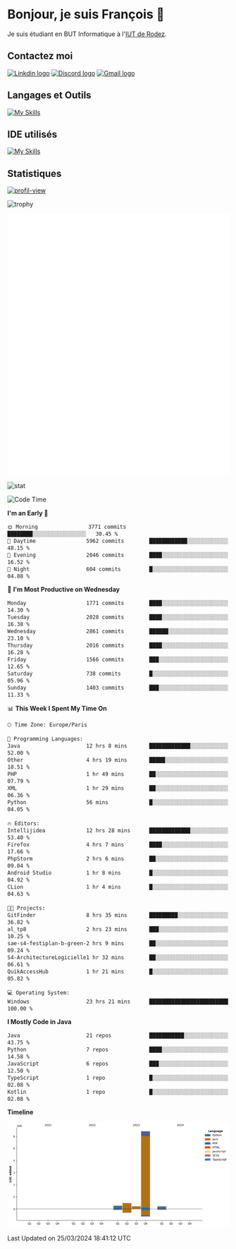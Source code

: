 # Bonjour, je suis François 👋

Je suis étudiant en BUT Informatique à l'[IUT de Rodez](https://iut-rodez.fr).

## Contactez moi

<p>
<a href="https://www.linkedin.com/in/fran%C3%A7ois-de-saint-palais-00985327a/" target="blank"><img src="https://img.shields.io/badge/LinkedIn-0077B5?style=for-the-badge&logo=linkedin&logoColor=white" alt="Linkdin logo"/></a>
<a href="https://discord.gg/francis389" target="blank"><img src="https://img.shields.io/badge/Discord-7289DA?style=for-the-badge&logo=discord&logoColor=white" alt="Discord logo" /></a>
<a href="mailto:francois-sp@gmx.fr" target="blank"><img src="https://img.shields.io/badge/Gmail-D14836?style=for-the-badge&logo=gmail&logoColor=white" alt="Gmail logo"/></a> 
</p>

## Langages et Outils

[![My Skills](https://skillicons.dev/icons?i=java,py,kotlin,git,html,css,sass,vue,angular,react,bootstrap,js,ts,php,mysql,sqlite,grafana,linux,windows,figma,postman)](https://skillicons.dev)

## IDE utilisés

[![My Skills](https://skillicons.dev/icons?i=idea,phpstorm,pycharm,androidstudio,vscode,webstorm,eclipse)](https://skillicons.dev)

## Statistiques

[![profil-view](https://komarev.com/ghpvc/?username=francois389&label=Profile%20views&color=0e75b6&style=flat)](https://github.com/ryo-ma/github-profile-trophy)

![trophy](https://github-profile-trophy.vercel.app/?username=Francois389&theme=onedark&column=-1)

![top-lang](https://raw.githubusercontent.com/Francois389/github-stat/master/generated/languages.svg#gh-dark-mode-only)
![](https://raw.githubusercontent.com/Francois389/github-stat/master/generated/overview.svg#gh-dark-mode-only)

![stat](https://github-readme-stats.vercel.app/api?username=francois389&show_icons=true&locale=fr&theme=onedark)

<!--START_SECTION:waka-->
![Code Time](http://img.shields.io/badge/Code%20Time-66%20hrs%2026%20mins-blue)

**I'm an Early 🐤** 

```text
🌞 Morning                3771 commits        ████████░░░░░░░░░░░░░░░░░   30.45 % 
🌆 Daytime                5962 commits        ████████████░░░░░░░░░░░░░   48.15 % 
🌃 Evening                2046 commits        ████░░░░░░░░░░░░░░░░░░░░░   16.52 % 
🌙 Night                  604 commits         █░░░░░░░░░░░░░░░░░░░░░░░░   04.88 % 
```
📅 **I'm Most Productive on Wednesday** 

```text
Monday                   1771 commits        ████░░░░░░░░░░░░░░░░░░░░░   14.30 % 
Tuesday                  2028 commits        ████░░░░░░░░░░░░░░░░░░░░░   16.38 % 
Wednesday                2861 commits        ██████░░░░░░░░░░░░░░░░░░░   23.10 % 
Thursday                 2016 commits        ████░░░░░░░░░░░░░░░░░░░░░   16.28 % 
Friday                   1566 commits        ███░░░░░░░░░░░░░░░░░░░░░░   12.65 % 
Saturday                 738 commits         █░░░░░░░░░░░░░░░░░░░░░░░░   05.96 % 
Sunday                   1403 commits        ███░░░░░░░░░░░░░░░░░░░░░░   11.33 % 
```


📊 **This Week I Spent My Time On** 

```text
🕑︎ Time Zone: Europe/Paris

💬 Programming Languages: 
Java                     12 hrs 8 mins       █████████████░░░░░░░░░░░░   52.00 % 
Other                    4 hrs 19 mins       █████░░░░░░░░░░░░░░░░░░░░   18.51 % 
PHP                      1 hr 49 mins        ██░░░░░░░░░░░░░░░░░░░░░░░   07.79 % 
XML                      1 hr 29 mins        ██░░░░░░░░░░░░░░░░░░░░░░░   06.36 % 
Python                   56 mins             █░░░░░░░░░░░░░░░░░░░░░░░░   04.05 % 

🔥 Editors: 
Intellijidea             12 hrs 28 mins      █████████████░░░░░░░░░░░░   53.40 % 
Firefox                  4 hrs 7 mins        ████░░░░░░░░░░░░░░░░░░░░░   17.66 % 
PhpStorm                 2 hrs 6 mins        ██░░░░░░░░░░░░░░░░░░░░░░░   09.04 % 
Android Studio           1 hr 8 mins         █░░░░░░░░░░░░░░░░░░░░░░░░   04.92 % 
CLion                    1 hr 4 mins         █░░░░░░░░░░░░░░░░░░░░░░░░   04.63 % 

🐱‍💻 Projects: 
GitFinder                8 hrs 35 mins       █████████░░░░░░░░░░░░░░░░   36.82 % 
al_tp8                   2 hrs 23 mins       ███░░░░░░░░░░░░░░░░░░░░░░   10.25 % 
sae-s4-festiplan-b-green-2 hrs 9 mins        ██░░░░░░░░░░░░░░░░░░░░░░░   09.24 % 
S4-ArchitectureLogicielle1 hr 32 mins        ██░░░░░░░░░░░░░░░░░░░░░░░   06.61 % 
QuikAccessHub            1 hr 21 mins        █░░░░░░░░░░░░░░░░░░░░░░░░   05.82 % 

💻 Operating System: 
Windows                  23 hrs 21 mins      █████████████████████████   100.00 % 
```

**I Mostly Code in Java** 

```text
Java                     21 repos            ███████████░░░░░░░░░░░░░░   43.75 % 
Python                   7 repos             ████░░░░░░░░░░░░░░░░░░░░░   14.58 % 
JavaScript               6 repos             ███░░░░░░░░░░░░░░░░░░░░░░   12.50 % 
TypeScript               1 repo              █░░░░░░░░░░░░░░░░░░░░░░░░   02.08 % 
Kotlin                   1 repo              █░░░░░░░░░░░░░░░░░░░░░░░░   02.08 % 
```



**Timeline**

![Lines of Code chart](https://raw.githubusercontent.com/Francois389/Francois389/main/assets/bar_graph.png)


 Last Updated on 25/03/2024 18:41:12 UTC
<!--END_SECTION:waka-->
